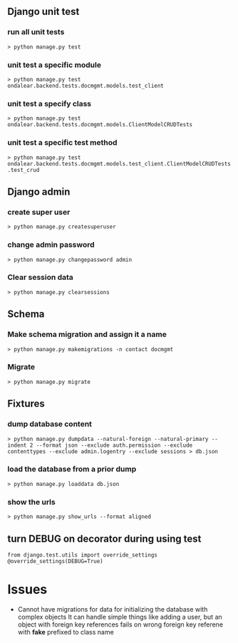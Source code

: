 ## Django unit test
### run all unit tests
`> python manage.py test`
### unit test a specific module
`> python manage.py test ondalear.backend.tests.docmgmt.models.test_client`
### unit test a specify class
`> python manage.py test ondalear.backend.tests.docmgmt.models.ClientModelCRUDTests`
### unit test a specific test method
`> python manage.py test ondalear.backend.tests.docmgmt.models.test_client.ClientModelCRUDTests.test_crud`

## Django admin
### create super user
`> python manage.py createsuperuser`
### change admin password
`> python manage.py changepassword admin`
### Clear session data
`> python manage.py clearsessions`

## Schema
### Make schema migration and assign it a name
`> python manage.py makemigrations -n contact docmgmt`
### Migrate
`> python manage.py migrate`

## Fixtures
### dump database content
```> python manage.py dumpdata --natural-foreign --natural-primary --indent 2 --format json --exclude auth.permission --exclude contenttypes --exclude admin.logentry --exclude sessions > db.json```

### load the database from a prior dump
`> python manage.py loaddata db.json`

### show the urls
`> python manage.py show_urls --format aligned`

## turn DEBUG on decorator during using test
`from django.test.utils import override_settings`
`@override_settings(DEBUG=True)`

# Issues
* Cannot have migrations for data for initializing the database with complex objects
  It can handle simple things like adding a user, but an object with foreign key
  references fails on wrong foreign key referene with __fake__ prefixed to class name